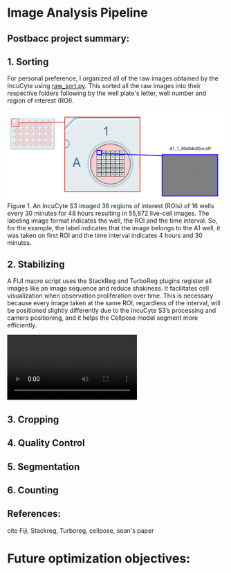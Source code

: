 # Image Analysis Pipeline 

## Postbacc project summary:

## 1. Sorting 
For personal preference, I organized all of the raw images obtained by the IncuCyte using [raw_sort.py](image_analysis/raw_sort.py). This sorted all the raw images into their respective folders following by the well plate's letter, well number and region of interest (ROI).

![alt text](https://github.com/nquintanaparrilla/OHSU-postbacc-proyect/blob/d82a9f91822014748dbf2f14079faa0709c2cf97/images/sorting_example.png)
Figure 1. An IncuCyte S3 imaged 36 regions of interest (ROIs) of 16 wells every 30 minutes for 48 hours resulting in 55,872 live-cell images. The labeling image format indicates the well, the ROI and the time interval. So, for the example, the label indicates that the image belongs to the A1 well, it was taken on first ROI and the time interval indicates 4 hours and 30 minutes.

## 2. Stabilizing
A FIJI macro script uses the StackReg and TurboReg plugins register all images like an image sequence and reduce shakiness. It facilitates cell visualization when observation proliferation over time. This is necessary because every image taken at the same ROI, regardless of the interval, will be positioned slightly differently due to the IncuCyte S3’s processing and camera positioning, and it helps the Cellpose model segment more efficiently.

![](https://github.com/nquintanaparrilla/OHSU-postbacc-proyect/blob/9e0274ca6a08eb7162dd7c865a7badd66959fda8/images/A2_1_sorted.mp4)


## 3. Cropping

## 4. Quality Control

## 5. Segmentation

## 6. Counting

## References:
cite Fiji, Stackreg, Turboreg, cellpose, sean's paper
# Future optimization objectives:
